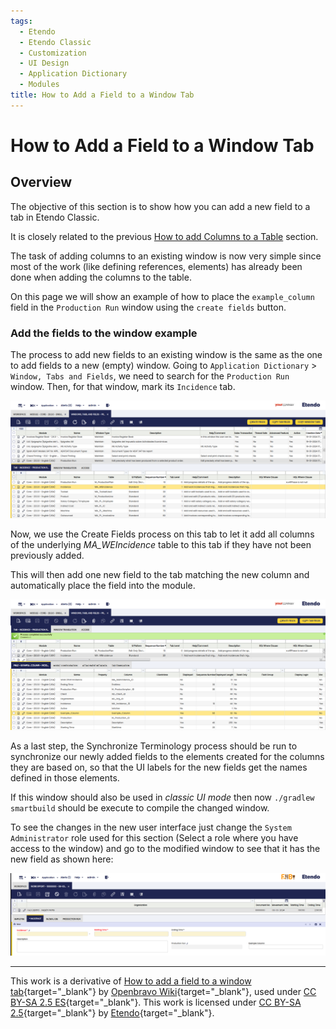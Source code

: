```yaml
---
tags:
  - Etendo
  - Etendo Classic
  - Customization
  - UI Design
  - Application Dictionary
  - Modules
title: How to Add a Field to a Window Tab
---
```


# How to Add a Field to a Window Tab

## Overview

The objective of this section is to show how you can add a new field to a tab in Etendo Classic.

It is closely related to the previous [How to add Columns to a Table](how-to-add-columns-to-a-table.md) section.

The task of adding columns to an existing window is now very simple since most of the work (like defining references, elements) has already been done when adding the columns to the table.

On this page we will show an example of how to place the `example_column` field in the `Production Run` window using the `create fields` button.

### Add the fields to the window example

The process to add new fields to an existing window is the same as the one to add fields to a new (empty) window. Going to `Application Dictionary` > `Window, Tabs and Fields`, we need to search for the `Production Run` window. Then, for that window, mark its `Incidence` tab.

![](../../../assets/developer-guide/etendo-classic/how-to-guides/How_to_add_a_field_to_a_Window_tab_0.png)

Now, we use the Create Fields process on this tab to let it add all columns
of the underlying _MA_WEIncidence_ table to this tab if they have not been previously
added.

This will then add one new field to the tab matching the new column
and automatically place the field into the module.

![](../../../assets/developer-guide/etendo-classic/how-to-guides/How_to_add_a_field_to_a_Window_tab_1.png)

As a last step, the Synchronize Terminology process should be run to synchronize our newly added fields to the elements created for the columns they are based on, so that the UI labels for the new fields get the names defined in those elements.

If this window should also be used in _classic UI mode_ then now `./gradlew smartbuild` should be execute to compile the changed window.

To see the changes in the new user interface just change the `System Administrator` role used for this section (Select a role where you have access to the window) and go to the modified window to see that it has the new field as shown here:

![](../../../assets/developer-guide/etendo-classic/how-to-guides/How_to_add_a_field_to_a_Window_tab_2.png)

---

This work is a derivative of [How to add a field to a window tab](http://wiki.openbravo.com/wiki/How_to_add_a_field_to_a_Window_Tab){target="\_blank"} by [Openbravo Wiki](http://wiki.openbravo.com/wiki/Welcome_to_Openbravo){target="\_blank"}, used under [CC BY-SA 2.5 ES](https://creativecommons.org/licenses/by-sa/2.5/es/){target="\_blank"}. This work is licensed under [CC BY-SA 2.5](https://creativecommons.org/licenses/by-sa/2.5/){target="\_blank"} by [Etendo](https://etendo.software){target="\_blank"}.
